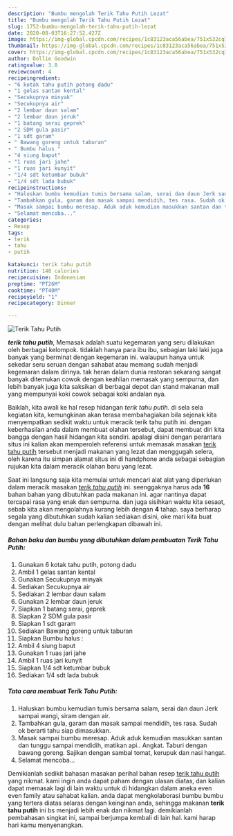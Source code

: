 ```yaml
---
description: "Bumbu mengolah Terik Tahu Putih Lezat"
title: "Bumbu mengolah Terik Tahu Putih Lezat"
slug: 1752-bumbu-mengolah-terik-tahu-putih-lezat
date: 2020-08-03T16:27:52.427Z
image: https://img-global.cpcdn.com/recipes/1c83123aca56abea/751x532cq70/terik-tahu-putih-foto-resep-utama.jpg
thumbnail: https://img-global.cpcdn.com/recipes/1c83123aca56abea/751x532cq70/terik-tahu-putih-foto-resep-utama.jpg
cover: https://img-global.cpcdn.com/recipes/1c83123aca56abea/751x532cq70/terik-tahu-putih-foto-resep-utama.jpg
author: Dollie Goodwin
ratingvalue: 3.8
reviewcount: 4
recipeingredient:
- "6 kotak tahu putih potong dadu"
- "1 gelas santan kental"
- "Secukupnya minyak"
- "Secukupnya air"
- "2 lembar daun salam"
- "2 lembar daun jeruk"
- "1 batang serai geprek"
- "2 SDM gula pasir"
- "1 sdt garam"
- " Bawang goreng untuk taburan"
- " Bumbu halus "
- "4 siung baput"
- "1 ruas jari jahe"
- "1 ruas jari kunyit"
- "1/4 sdt ketumbar bubuk"
- "1/4 sdt lada bubuk"
recipeinstructions:
- "Haluskan bumbu kemudian tumis bersama salam, serai dan daun Jerk sampai wangi, siram dengan air."
- "Tambahkan gula, garam dan masak sampai mendidih, tes rasa. Sudah ok berarti tahu siap dimasukkan."
- "Masak sampai bumbu meresap. Aduk aduk kemudian masukkan santan dan tunggu sampai mendidih, matikan api.. Angkat. Taburi dengan bawang goreng. Sajikan dengan sambal tomat, kerupuk dan nasi hangat."
- "Selamat mencoba..."
categories:
- Resep
tags:
- terik
- tahu
- putih

katakunci: terik tahu putih 
nutrition: 148 calories
recipecuisine: Indonesian
preptime: "PT26M"
cooktime: "PT40M"
recipeyield: "1"
recipecategory: Dinner

---
```



![Terik Tahu Putih](https://img-global.cpcdn.com/recipes/1c83123aca56abea/751x532cq70/terik-tahu-putih-foto-resep-utama.jpg)

<b><i>terik tahu putih</i></b>, Memasak adalah suatu kegemaran yang seru dilakukan oleh berbagai kelompok. tidaklah hanya para ibu ibu, sebagian laki laki juga banyak yang berminat dengan kegemaran ini. walaupun hanya untuk sekedar seru seruan dengan sahabat atau memang sudah menjadi kegemaran dalam dirinya. tak heran dalam dunia restoran sekarang sangat banyak ditemukan cowok dengan keahlian memasak yang sempurna, dan lebih banyak juga kita saksikan di berbagai depot dan stand makanan mall yang mempunyai koki cowok sebagai koki andalan nya.

Baiklah, kita awali ke hal resep hidangan <i>terik tahu putih</i>. di sela sela kegiatan kita, kemungkinan akan terasa membahagiakan bila sejenak kita menyempatkan sedikit waktu untuk meracik terik tahu putih ini. dengan keberhasilan anda dalam membuat olahan tersebut, dapat membuat diri kita bangga dengan hasil hidangan kita sendiri. apalagi disini dengan perantara situs ini kalian akan memperoleh referensi untuk memasak masakan <u>terik tahu putih</u> tersebut menjadi makanan yang lezat dan menggugah selera, oleh karena itu simpan alamat situs ini di handphone anda sebagai sebagian rujukan kita dalam meracik olahan baru yang lezat.




Saat ini langsung saja kita memulai untuk mencari alat alat yang diperlukan dalam meracik masakan <u><i>terik tahu putih</i></u> ini. seenggaknya harus ada <b>16</b> bahan bahan yang dibutuhkan pada makanan ini. agar nantinya dapat tercapai rasa yang enak dan sempurna. dan juga sisihkan waktu kita sesaat, sebab kita akan mengolahnya kurang lebih dengan <b>4</b> tahap. saya berharap segala yang dibutuhkan sudah kalian sediakan disini, oke mari kita buat dengan melihat dulu bahan perlengkapan dibawah ini.

<!--inarticleads1-->

##### Bahan baku dan bumbu yang dibutuhkan dalam pembuatan Terik Tahu Putih:

1. Gunakan 6 kotak tahu putih, potong dadu
1. Ambil 1 gelas santan kental
1. Gunakan Secukupnya minyak
1. Sediakan Secukupnya air
1. Sediakan 2 lembar daun salam
1. Gunakan 2 lembar daun jeruk
1. Siapkan 1 batang serai, geprek
1. Siapkan 2 SDM gula pasir
1. Siapkan 1 sdt garam
1. Sediakan  Bawang goreng untuk taburan
1. Siapkan  Bumbu halus :
1. Ambil 4 siung baput
1. Gunakan 1 ruas jari jahe
1. Ambil 1 ruas jari kunyit
1. Siapkan 1/4 sdt ketumbar bubuk
1. Sediakan 1/4 sdt lada bubuk




<!--inarticleads2-->

##### Tata cara membuat Terik Tahu Putih:

1. Haluskan bumbu kemudian tumis bersama salam, serai dan daun Jerk sampai wangi, siram dengan air.
1. Tambahkan gula, garam dan masak sampai mendidih, tes rasa. Sudah ok berarti tahu siap dimasukkan.
1. Masak sampai bumbu meresap. Aduk aduk kemudian masukkan santan dan tunggu sampai mendidih, matikan api.. Angkat. Taburi dengan bawang goreng. Sajikan dengan sambal tomat, kerupuk dan nasi hangat.
1. Selamat mencoba...




Demikianlah sedikit bahasan masakan perihal bahan resep <u>terik tahu putih</u> yang nikmat. kami ingin anda dapat paham dengan ulasan diatas, dan kalian dapat memasak lagi di lain waktu untuk di hidangkan dalam aneka even even family atau sahabat kalian. anda dapat mengkolaborasi bumbu bumbu yang tertera diatas selaras dengan keinginan anda, sehingga makanan <b>terik tahu putih</b> ini bs menjadi lebih enak dan nikmat lagi. demikianlah pembahasan singkat ini, sampai berjumpa kembali di lain hal. kami harap hari kamu menyenangkan.
